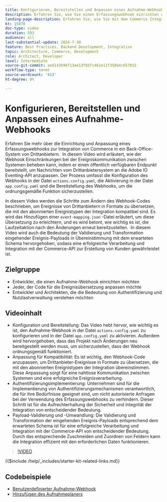 ```yaml
---
title: Konfigurieren, Bereitstellen und Anpassen eines Aufnahme-Webhooks zur Integration von Commerce in ein Drittanbietersystem
description: Erfahren Sie, wie Sie einen Erfassungswebhook einrichten und anpassen, um die Kommunikation zwischen Commerce und einem Backoffice-System von Drittanbietern zu erleichtern.
landing-page-description: Erfahren Sie, wie Sie mit dem Commerce Integration Starter Kit Commerce mithilfe eines Erfassungswebhooks in ein Back-Office-System von Drittanbietern integrieren können.
kt: 15870
doc-type: video
duration: 593
audience: all
last-substantial-update: 2024-7-30
feature: Best Practices, Backend Development, Integration
topic: Architecture, Commerce, Development
role: Architect, Developer
level: Intermediate
source-git-commit: aed143b96f13a413f85fc461e11f358b4c657015
workflow-type: tm+mt
source-wordcount: '413'
ht-degree: 0%

---
```


# Konfigurieren, Bereitstellen und Anpassen eines Aufnahme-Webhooks

Erfahren Sie mehr über die Einrichtung und Anpassung eines Erfassungswebhooks zur Integration von Commerce in ein Back-Office-System von Drittanbietern. &#x200B; In diesem Video wird erläutert, wie der Webhook Einschränkungen bei der Ereigniskommunikation zwischen Systemen beheben kann, indem er einen öffentlich verfügbaren Endpunkt bereitstellt, um Nachrichten vom Drittanbietersystem an die Adobe IO Eventing-API anzupassen. Der Prozess umfasst die Konfiguration des Webhooks in der Datei `actions.config.yaml`, die Aktivierung in der Datei `app.config.yaml` und die Bereitstellung des Webhooks, um die ordnungsgemäße Funktion sicherzustellen.

In diesem Video werden die Schritte zum Ändern des Webhook-Codes beschrieben, um Ereignisse von Drittanbietern in Formate zu übersetzen, die mit den abonnierten Ereignistypen der Integration kompatibel sind. Es wird das Hinzufügen einer `event-mapping.json` -Datei erläutert, um diese Übersetzung zu erleichtern, und es wird betont, wie wichtig es ist, die Laufzeitaktion nach den Änderungen erneut bereitzustellen. &#x200B; In diesem Video wird auch die Bedeutung der Validierung und Transformation eingehender Ereignis-Payloads in Übereinstimmung mit dem erwarteten Schema hervorgehoben, sodass eine erfolgreiche Verarbeitung und Integration mit der Commerce-API zur Erstellung von Kunden gewährleistet ist.

## Zielgruppe

* Entwickler, die einen Aufnahme-Webhook einrichten möchten
* Jeder, der Code für die Ereignisübersetzung anpassen möchte
* Entwickler und Architekten, die die Bedeutung von Authentifizierung und Nutzlastverwaltung verstehen möchten

## Videoinhalt

* Konfiguration und Bereitstellung: Das Video hebt hervor, wie wichtig es ist, den Aufnahme-Webhook in der Datei `actions.config.yaml` zu konfigurieren und in der Datei `app.config.yaml` zu aktivieren. Außerdem wird hervorgehoben, dass das Projekt nach Änderungen neu bereitgestellt werden muss, um sicherzustellen, dass der Webhook ordnungsgemäß funktioniert.
* Anpassung für Kompatibilität: Es ist wichtig, den Webhook-Code anzupassen, um Drittanbieter-Ereignisse in Formate zu übersetzen, die mit den abonnierten Ereignistypen der Integration übereinstimmen. &#x200B; Diese Anpassung sorgt für eine nahtlose Kommunikation zwischen Systemen und eine erfolgreiche Ereignisverarbeitung.
* Authentifizierungsimplementierung: Unternehmen sind für die Implementierung von Authentifizierungsmechanismen verantwortlich, die für ihre Bedürfnisse geeignet sind, um nicht autorisierte Anfragen bei der Verwendung des Erfassungswebhooks zu verhindern. Dieser Schritt ist für die Aufrechterhaltung der Sicherheit und Integrität der Integration von entscheidender Bedeutung.
* Payload-Validierung und -Umwandlung: Die Validierung und Transformation der eingehenden Ereignis-Payloads entsprechend dem erwarteten Schema ist für eine erfolgreiche Verarbeitung und Integration mit der Commerce-API von entscheidender Bedeutung. &#x200B; Durch das entsprechende Zuschneiden und Zuordnen von Feldern kann die Integration effizient mit den erforderlichen Daten funktionieren.

>[!VIDEO](https://video.tv.adobe.com/v/3431694?learn=on)

{{$include /help/_includes/starter-kit-related-links.md}}

## Codebeispiele

* [Benutzerdefinierter Aufnahme-Webhook](https://github.com/adobe/adobe-commerce-samples/tree/main/starter-kit/customize-ingestion-webhook)
* [Hinzufügen des Aufnahmeplaners](https://github.com/adobe/adobe-commerce-samples/tree/main/starter-kit/add-ingestion-scheduler)
